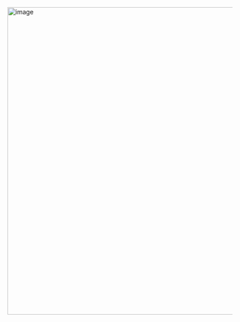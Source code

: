   <img width="619" height="689" alt="image" src="https://github.com/user-attachments/assets/c6792f60-f926-4557-a750-ec5b22cc473e" />
